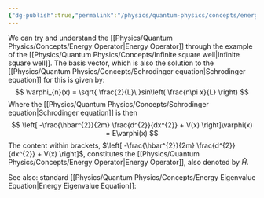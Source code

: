 ```yaml
---
{"dg-publish":true,"permalink":"/physics/quantum-physics/concepts/energy-operator/"}
---
```


We can try and understand the [[Physics/Quantum Physics/Concepts/Energy Operator\|Energy Operator]] through the example of the [[Physics/Quantum Physics/Concepts/Infinite square well\|Infinite square well]]. The basis vector, which is also the solution to the [[Physics/Quantum Physics/Concepts/Schrodinger equation\|Schrodinger equation]] for this is given by:
$$
\varphi_{n}(x) = \sqrt{ \frac{2}{L}\ }sin\left( \frac{n\pi x}{L} \right)
$$
Where the [[Physics/Quantum Physics/Concepts/Schrodinger equation\|Schrodinger equation]] is then
$$
\left[ -\frac{\hbar^{2}}{2m} \frac{d^{2}}{dx^{2}} + V(x) \right]\varphi(x) = E\varphi(x)
$$
The content within brackets, $\left[ -\frac{\hbar^{2}}{2m} \frac{d^{2}}{dx^{2}} + V(x) \right]$, constitutes the [[Physics/Quantum Physics/Concepts/Energy Operator\|Energy Operator]], also denoted by $\hat{H}$. 

See also:  standard [[Physics/Quantum Physics/Concepts/Energy Eigenvalue Equation\|Energy Eigenvalue Equation]]: 
